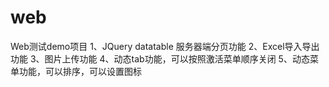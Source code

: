 # web
Web测试demo项目
1、JQuery datatable 服务器端分页功能
2、Excel导入导出功能
3、图片上传功能
4、动态tab功能，可以按照激活菜单顺序关闭
5、动态菜单功能，可以排序，可以设置图标

